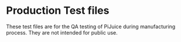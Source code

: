 # Production Test files
These test files are for the QA testing of PiJuice during manufacturing process. They are not intended for public use.
